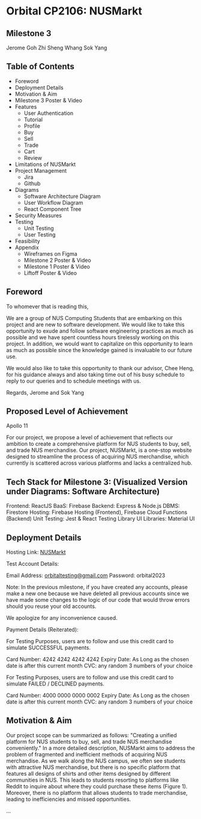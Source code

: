 # Orbital CP2106: NUSMarkt

## Milestone 3

Jerome Goh Zhi Sheng
Whang Sok Yang

## Table of Contents

- Foreword
- Deployment Details
- Motivation & Aim
- Milestone 3 Poster & Video
- Features
  - User Authentication
  - Tutorial
  - Profile
  - Buy
  - Sell
  - Trade
  - Cart
  - Review
- Limitations of NUSMarkt
- Project Management
  - Jira
  - Github
- Diagrams
  - Software Architecture Diagram
  - User Workflow Diagram
  - React Component Tree
- Security Measures
- Testing
  - Unit Testing
  - User Testing
- Feasibility
- Appendix
  - Wireframes on Figma
  - Milestone 2 Poster & Video
  - Milestone 1 Poster & Video
  - Liftoff Poster & Video

## Foreword

To whomever that is reading this,

We are a group of NUS Computing Students that are embarking on this project and are new to software development. We would like to take this opportunity to exude and follow software engineering practices as much as possible and we have spent countless hours tirelessly working on this project. In addition, we would want to capitalize on this opportunity to learn as much as possible since the knowledge gained is invaluable to our future use.

We would also like to take this opportunity to thank our advisor, Chee Heng, for his guidance always and also taking time out of his busy schedule to reply to our queries and to schedule meetings with us.

Regards,
Jerome and Sok Yang

## Proposed Level of Achievement

Apollo 11

For our project, we propose a level of achievement that reflects our ambition to create a comprehensive platform for NUS students to buy, sell, and trade NUS merchandise. Our project, NUSMarkt, is a one-stop website designed to streamline the process of acquiring NUS merchandise, which currently is scattered across various platforms and lacks a centralized hub.

## Tech Stack for Milestone 3: (Visualized Version under Diagrams: Software Architecture)

Frontend: ReactJS
BaaS: Firebase
Backend: Express & Node.js
DBMS: Firestore
Hosting: Firebase Hosting (Frontend), Firebase Cloud Functions (Backend)
Unit Testing: Jest & React Testing Library
UI Libraries: Material UI

## Deployment Details

Hosting Link: [NUSMarkt](https://nusmarkt-41131.web.app/)

Test Account Details:

Email Address: orbitaltesting@gmail.com
Password: orbital2023

Note: In the previous milestone, if you have created any accounts, please make a new one because we have deleted all previous accounts since we have made some changes to the logic of our code that would throw errors should you reuse your old accounts.

We apologize for any inconvenience caused.

Payment Details (Reiterated):

For Testing Purposes, users are to follow and use this credit card to simulate SUCCESSFUL payments.

Card Number: 4242 4242 4242 4242
Expiry Date: As Long as the chosen date is after this current month
CVC: any random 3 numbers of your choice

For Testing Purposes, users are to follow and use this credit card to simulate FAILED / DECLINED payments.

Card Number: 4000 0000 0000 0002
Expiry Date: As Long as the chosen date is after this current month
CVC: any random 3 numbers of your choice

## Motivation & Aim

Our project scope can be summarized as follows: "Creating a unified platform for NUS students to buy, sell, and trade NUS merchandise conveniently." In a more detailed description, NUSMarkt aims to address the problem of fragmented and inefficient methods of acquiring NUS merchandise. As we walk along the NUS campus, we often see students with attractive NUS merchandise, but there is no specific platform that features all designs of shirts and other items designed by different communities in NUS. This leads to students resorting to platforms like Reddit to inquire about where they could purchase these items (Figure 1). Moreover, there is no platform that allows students to trade merchandise, leading to inefficiencies and missed opportunities.

...

